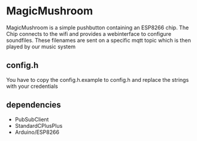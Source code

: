 # MagicMushroom

MagicMushroom is a simple pushbutton containing an ESP8266 chip. The Chip connects to the wifi and provides a webinterface to configure soundfiles. These filenames are sent on a specific mqtt topic which is then played by our music system

## config.h

You have to copy the config.h.example to config.h and replace the strings with your credentials

## dependencies

* PubSubClient
* StandardCPlusPlus
* Arduino/ESP8266
